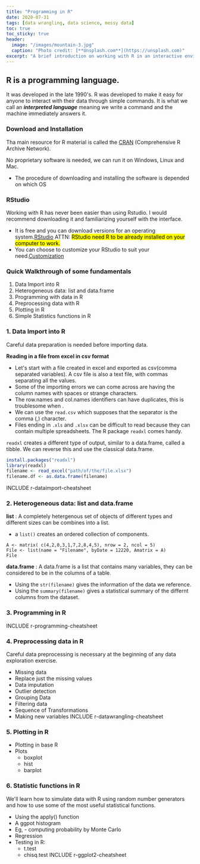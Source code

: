 ```yaml
---
title: "Programming in R"
date: 2020-07-31
tags: [data wrangling, data science, messy data]
toc: true
toc_sticky: true
header:
  image: "/images/mountain-3.jpg"
  caption: "Photo credit: [**Unsplash.com**](https://unsplash.com)"
excerpt: "A brief introduction on working with R in an interactive environment: RStudio"
---
```

## R is a programming language.

It was developed in the late 1990's. R was developed to make it easy for anyone to interact with their data through simple commands. It is what we call an *__interpreted language__* meaning we write a command and the machine immediately answers it.

### Download and Installation

Tha main resource for R material is called the [CRAN](https://cran.r-project.org/) (Comprehensive R Archive Network).

No proprietary software is needed, we can run it on Windows, Linux and Mac.
- The procedure of downloading and installing the software is depended on which OS

### RStudio

Working with R has never been easier than using Rstudio. I would recommend downloading it and familiarizing yourself with the interface.
- It is free and you can download versions for an operating system.[RStudio](https://rstudio.com/products/rstudio/download/)
ATTN: <mark> RStudio need R to be already installed on your computer to work. </mark>
- You can choose to customize your RStudio to suit your need.[Customization](https://support.rstudio.com/hc/en-us/articles/200549016-Customizing-RStudio)

### Quick Walkthrough of some fundamentals

1. Data Import into R
2. Heterogeneous data: list and data.frame
3. Programming with data in R
4. Preprocessing data with R
5. Plotting in R
6. Simple Statistics functions in R

### 1. Data Import into R

Careful data preparation is needed before importing data.<br/>

__Reading in a file from excel in csv format__
- Let's start with a file created in excel and exported as csv(comma separated variables). A csv file is also a text file, with commas separating all the values. 
- Some of the importing errors we can come across are having the column names with spaces or strange characters.
- The row.names and col.names identifiers can have duplicates, this is troublesome when .<br/>
- We can use the `read.csv` which supposes that the separator is the comma (,) character. 
- Files ending in `.xls` and `.xlsx` can be difficult to read because they can contain multiple spreadsheets. The R package `readxl` comes handy.

`readxl` creates a different type of output, similar to a data.frame, called a tibble. We can reverse this and use the classical data.frame.
```r
install.packages("readxl")
library(readxl)
filename <- read_excel("path/of/the/file.xlsx")
filename.df <- as.data.frame(filename)
```
INCLUDE r-dataimport-cheatsheet 

### 2. Heterogeneous data: list and data.frame

__list__ : A completely hetergenous set of objects of different types and different sizes can be combines into a list.
- a `list()` creates an ordered collection of components.

```{r}
A <- matrix( c(4,2,0,3,1,7,2,8,4,5), nrow = 2, ncol = 5)
File <- list(name = "Filename", byDate = 12220, Amatrix = A)
File
```

__data.frame__ : A data.frame is a list that contains many variables, they can be considered to be in the columns of a table. 
- Using the `str(filename)` gives the information of the data we reference.
- Using the `summary(filename)` gives a statistical summary of the differnt columns from the dataset.

### 3. Programming in R

INCLUDE r-programming-cheatsheet

### 4. Preprocessing data in R

Careful data preprocessing is necessary at the beginning of any data exploration exercise.
- Missing data
- Replace just the missing values
- Data imputation
- Outlier detection
- Grouping Data
- Filtering data
- Sequence of Transformations
- Making new variables
INCLUDE r-datawrangling-cheatsheet

### 5. Plotting in R
- Plotting in base R
- Plots
    - boxplot
    - hist
    - barplot

### 6. Statistic functions in R

We'll learn how to simulate data with R using random number generators and how to use some of the most useful statistical functions.
- Using the apply() function
- A ggpot histogram
- Eg, - computing probability by Monte Carlo
- Regression
- Testing in R: 
    - t.test
    - chisq.test
INCLUDE r-ggplot2-cheatsheet

